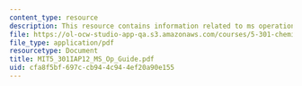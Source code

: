 ```yaml
---
content_type: resource
description: This resource contains information related to ms operation guide.
file: https://ol-ocw-studio-app-qa.s3.amazonaws.com/courses/5-301-chemistry-laboratory-techniques-january-iap-2012/cfa8f5bf697ccb944c944ef20a90e155_MIT5_301IAP12_MS_Op_Guide.pdf
file_type: application/pdf
resourcetype: Document
title: MIT5_301IAP12_MS_Op_Guide.pdf
uid: cfa8f5bf-697c-cb94-4c94-4ef20a90e155
---
```

